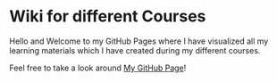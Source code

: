 # Wiki for different Courses

Hello and Welcome to my GitHub Pages where I have visualized all my learning materials which I have created during my different courses.

Feel free to take a look around [My GitHub Page](https://kn0rr.github.io/documentation/)!
